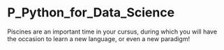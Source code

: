 # P_Python_for_Data_Science


Piscines are an important time in your cursus, during which you will have the occasion to learn a new language, or even a new paradigm!
